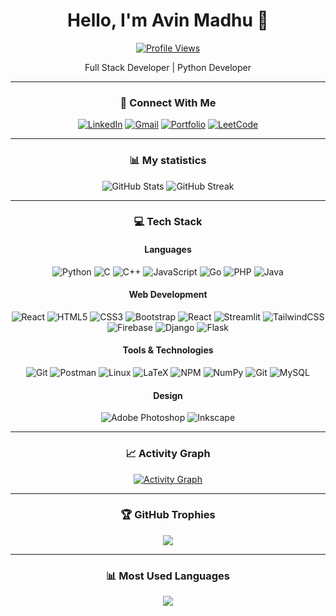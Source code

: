 <div align="center">
  
# Hello, I'm Avin Madhu 👋

[![Profile Views](https://komarev.com/ghpvc/?username=avin-madhu&color=blue)](https://github.com/avin-madhu)

Full Stack Developer | Python Developer 

---

### 🤝 Connect With Me

[![LinkedIn](https://img.shields.io/badge/LinkedIn-0077B5?style=for-the-badge&logo=linkedin&logoColor=white)](https://www.linkedin.com/in/avin-madhu-840b82206)
[![Gmail](https://img.shields.io/badge/Gmail-D14836?style=for-the-badge&logo=gmail&logoColor=white)](mailto:avinmadhu@gmail.com)
[![Portfolio](https://img.shields.io/badge/Portfolio-000000?style=for-the-badge&logo=About.me&logoColor=white)](https://my-portfolio-eta-ebon.vercel.app/)
[![LeetCode](https://img.shields.io/badge/LeetCode-FFA116?style=for-the-badge&logo=leetcode&logoColor=black)](https://leetcode.com/avin-madhu)

---

### 📊 My statistics

<img src="https://github-readme-stats.vercel.app/api?username=avin-madhu&show_icons=true&theme=algolia" alt="GitHub Stats" />

<img src="https://github-readme-streak-stats.herokuapp.com/?user=avin-madhu&theme=holi-theme" alt="GitHub Streak" />

---

### 💻 Tech Stack

#### Languages
![Python](https://img.shields.io/badge/python-3670A0?style=for-the-badge&logo=python&logoColor=ffdd54)
![C](https://img.shields.io/badge/c-%2300599C.svg?style=for-the-badge&logo=c&logoColor=white)
![C++](https://img.shields.io/badge/C++-00599C?style=for-the-badge&logo=c%2B%2B&logoColor=white)
![JavaScript](https://img.shields.io/badge/JavaScript-F7DF1E?style=for-the-badge&logo=javascript&logoColor=black)
![Go](https://img.shields.io/badge/Go-00ADD8?style=for-the-badge&logo=go&logoColor=white)
![PHP](https://img.shields.io/badge/php-%23777BB4.svg?style=for-the-badge&logo=php&logoColor=white)
![Java](https://img.shields.io/badge/Java-ED8B00?style=for-the-badge&logo=openjdk&logoColor=white)

#### Web Development
![React](https://img.shields.io/badge/React-20232A?style=for-the-badge&logo=react&logoColor=61DAFB)
![HTML5](https://img.shields.io/badge/HTML5-E34F26?style=for-the-badge&logo=html5&logoColor=white)
![CSS3](https://img.shields.io/badge/CSS3-1572B6?style=for-the-badge&logo=css3&logoColor=white)
![Bootstrap](https://img.shields.io/badge/Bootstrap-563D7C?style=for-the-badge&logo=bootstrap&logoColor=white)
![React](https://img.shields.io/badge/react-%2320232a.svg?style=for-the-badge&logo=react&logoColor=%2361DAFB)
![Streamlit](https://img.shields.io/badge/Streamlit-%23FE4B4B.svg?style=for-the-badge&logo=streamlit&logoColor=white)
![TailwindCSS](https://img.shields.io/badge/tailwindcss-%2338B2AC.svg?style=for-the-badge&logo=tailwind-css&logoColor=white)
![Firebase](https://img.shields.io/badge/firebase-%23039BE5.svg?style=for-the-badge&logo=firebase)
![Django](https://img.shields.io/badge/django-%23092E20.svg?style=for-the-badge&logo=django&logoColor=white)
![Flask](https://img.shields.io/badge/flask-%23000.svg?style=for-the-badge&logo=flask&logoColor=white)

#### Tools & Technologies
![Git](https://img.shields.io/badge/Git-F05032?style=for-the-badge&logo=git&logoColor=white)
![Postman](https://img.shields.io/badge/Postman-FF6C37?style=for-the-badge&logo=postman&logoColor=white)
![Linux](https://img.shields.io/badge/Linux-FCC624?style=for-the-badge&logo=linux&logoColor=black)
![LaTeX](https://img.shields.io/badge/LaTeX-008080?style=for-the-badge&logo=latex&logoColor=white)
![NPM](https://img.shields.io/badge/NPM-%23CB3837.svg?style=for-the-badge&logo=npm&logoColor=white)
![NumPy](https://img.shields.io/badge/numpy-%23013243.svg?style=for-the-badge&logo=numpy&logoColor=white)
![Git](https://img.shields.io/badge/git-%23F05033.svg?style=for-the-badge&logo=git&logoColor=white)
![MySQL](https://img.shields.io/badge/mysql-4479A1.svg?style=for-the-badge&logo=mysql&logoColor=white)

#### Design
![Adobe Photoshop](https://img.shields.io/badge/adobe%20photoshop-%2331A8FF.svg?style=for-the-badge&logo=adobe%20photoshop&logoColor=white)
![Inkscape](https://img.shields.io/badge/Inkscape-000000?style=for-the-badge&logo=inkscape&logoColor=white)

---

### 📈 Activity Graph

[![Activity Graph](https://github-readme-activity-graph.vercel.app/graph?username=avin-madhu&theme=github-dark)](https://github.com/avin-madhu/github-readme-activity-graph)

---

### 🏆 GitHub Trophies

<img src="https://github-profile-trophy.vercel.app/?username=avin-madhu&theme=github-dark&column=3&margin-w=15&margin-h=15&no-bg=true&title=Stars,Followers,PR,Commits,Repo,Issue,Language" />

---

### 📊 Most Used Languages

<img src="https://github-readme-stats.vercel.app/api/top-langs/?username=avin-madhu&layout=compact&theme=algolia" />

</div>
